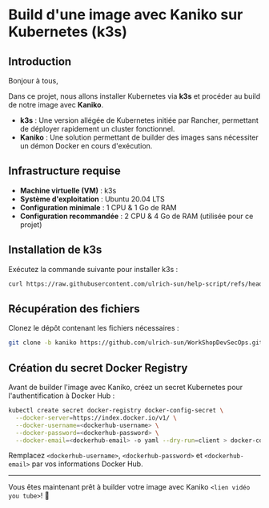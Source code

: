 # Build d'une image avec Kaniko sur Kubernetes (k3s)

## Introduction

Bonjour à tous,

Dans ce projet, nous allons installer Kubernetes via **k3s** et procéder au build de notre image avec **Kaniko**.

- **k3s** : Une version allégée de Kubernetes initiée par Rancher, permettant de déployer rapidement un cluster fonctionnel.
- **Kaniko** : Une solution permettant de builder des images sans nécessiter un démon Docker en cours d'exécution.

## Infrastructure requise

- **Machine virtuelle (VM)** : k3s
- **Système d'exploitation** : Ubuntu 20.04 LTS
- **Configuration minimale** : 1 CPU & 1 Go de RAM
- **Configuration recommandée** : 2 CPU & 4 Go de RAM (utilisée pour ce projet)

## Installation de k3s

Exécutez la commande suivante pour installer k3s :

```sh
curl https://raw.githubusercontent.com/ulrich-sun/help-script/refs/heads/main/k3s.sh | sh -
```

## Récupération des fichiers

Clonez le dépôt contenant les fichiers nécessaires :

```sh
git clone -b kaniko https://github.com/ulrich-sun/WorkShopDevSecOps.git
```

## Création du secret Docker Registry

Avant de builder l'image avec Kaniko, créez un secret Kubernetes pour l'authentification à Docker Hub :

```sh
kubectl create secret docker-registry docker-config-secret \
  --docker-server=https://index.docker.io/v1/ \
  --docker-username=<dockerhub-username> \
  --docker-password=<dockerhub-password> \
  --docker-email=<dockerhub-email> -o yaml --dry-run=client > docker-config-secret.yaml
```

Remplacez `<dockerhub-username>`, `<dockerhub-password>` et `<dockerhub-email>` par vos informations Docker Hub.

---

Vous êtes maintenant prêt à builder votre image avec Kaniko `<lien vidéo you tube>`! 🚀